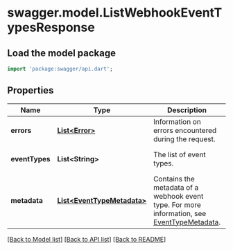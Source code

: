 # swagger.model.ListWebhookEventTypesResponse

## Load the model package
```dart
import 'package:swagger/api.dart';
```

## Properties
Name | Type | Description | Notes
------------ | ------------- | ------------- | -------------
**errors** | [**List&lt;Error&gt;**](Error.md) | Information on errors encountered during the request. | [optional] [default to []]
**eventTypes** | **List&lt;String&gt;** | The list of event types. | [optional] [default to []]
**metadata** | [**List&lt;EventTypeMetadata&gt;**](EventTypeMetadata.md) | Contains the metadata of a webhook event type. For more information, see [EventTypeMetadata](https://developer.squareup.com/reference/square_2023-12-13/objects/EventTypeMetadata). | [optional] [default to []]

[[Back to Model list]](../README.md#documentation-for-models) [[Back to API list]](../README.md#documentation-for-api-endpoints) [[Back to README]](../README.md)

